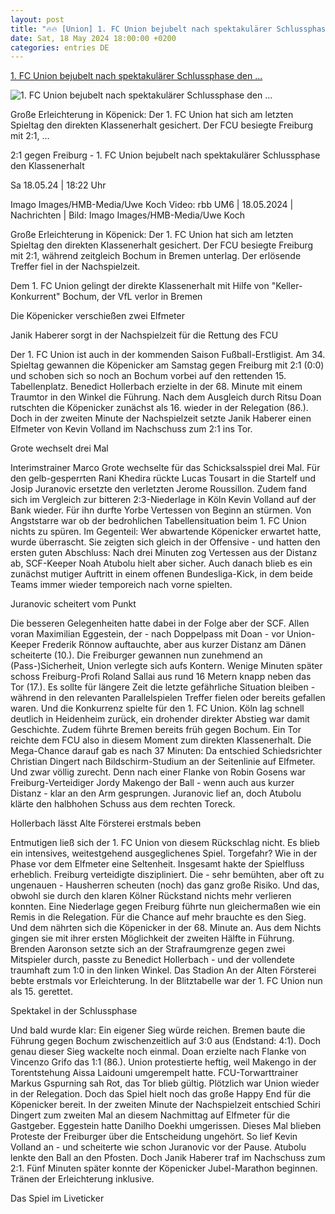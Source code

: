 ```yaml
---
layout: post
title: "🔥🔥 [Union] 1. FC Union bejubelt nach spektakulärer Schlussphase den ..."
date: Sat, 18 May 2024 18:00:00 +0200
categories: entries DE
---
```

[1. FC Union bejubelt nach spektakulärer Schlussphase den ...](https://www.rbb24.de/sport/beitrag/2024/05/fussball-bundesliga-union-berlin-sc-freiburg-abstiegskampf-spielbericht-liveticker-audiostream.html)

![1. FC Union bejubelt nach spektakulärer Schlussphase den ...](https://www.rbb24.de/content/dam/rbb/rbb/rbb24/2024/2024_05/imago-images/hollerbach-aaronson-union-berlin.jpg.jpg/size=708x398.jpg)

Große Erleichterung in Köpenick: Der 1. FC Union hat sich am letzten Spieltag den direkten Klassenerhalt gesichert. Der FCU besiegte Freiburg mit 2:1, ...

2:1 gegen Freiburg - 1. FC Union bejubelt nach spektakulärer Schlussphase den Klassenerhalt

Sa 18.05.24 | 18:22 Uhr

Imago Images/HMB-Media/Uwe Koch Video: rbb UM6 | 18.05.2024 | Nachrichten | Bild: Imago Images/HMB-Media/Uwe Koch

Große Erleichterung in Köpenick: Der 1. FC Union hat sich am letzten Spieltag den direkten Klassenerhalt gesichert. Der FCU besiegte Freiburg mit 2:1, während zeitgleich Bochum in Bremen unterlag. Der erlösende Treffer fiel in der Nachspielzeit.

Dem 1. FC Union gelingt der direkte Klassenerhalt mit Hilfe von "Keller-Konkurrent" Bochum, der VfL verlor in Bremen

Die Köpenicker verschießen zwei Elfmeter

Janik Haberer sorgt in der Nachspielzeit für die Rettung des FCU

Der 1. FC Union ist auch in der kommenden Saison Fußball-Erstligist. Am 34. Spieltag gewannen die Köpenicker am Samstag gegen Freiburg mit 2:1 (0:0) und schoben sich so noch an Bochum vorbei auf den rettenden 15. Tabellenplatz. Benedict Hollerbach erzielte in der 68. Minute mit einem Traumtor in den Winkel die Führung. Nach dem Ausgleich durch Ritsu Doan rutschten die Köpenicker zunächst als 16. wieder in der Relegation (86.). Doch in der zweiten Minute der Nachspielzeit setzte Janik Haberer einen Elfmeter von Kevin Volland im Nachschuss zum 2:1 ins Tor.

Grote wechselt drei Mal

Interimstrainer Marco Grote wechselte für das Schicksalsspiel drei Mal. Für den gelb-gesperrten Rani Khedira rückte Lucas Tousart in die Startelf und Josip Juranovic ersetzte den verletzten Jerome Roussillon. Zudem fand sich im Vergleich zur bitteren 2:3-Niederlage in Köln Kevin Volland auf der Bank wieder. Für ihn durfte Yorbe Vertessen von Beginn an stürmen. Von Angststarre war ob der bedrohlichen Tabellensituation beim 1. FC Union nichts zu spüren. Im Gegenteil: Wer abwartende Köpenicker erwartet hatte, wurde überrascht. Sie zeigten sich gleich in der Offensive - und hatten den ersten guten Abschluss: Nach drei Minuten zog Vertessen aus der Distanz ab, SCF-Keeper Noah Atubolu hielt aber sicher. Auch danach blieb es ein zunächst mutiger Auftritt in einem offenen Bundesliga-Kick, in dem beide Teams immer wieder temporeich nach vorne spielten.

Juranovic scheitert vom Punkt

Die besseren Gelegenheiten hatte dabei in der Folge aber der SCF. Allen voran Maximilian Eggestein, der - nach Doppelpass mit Doan - vor Union-Keeper Frederik Rönnow auftauchte, aber aus kurzer Distanz am Dänen scheiterte (10.). Die Freiburger gewannen nun zunehmend an (Pass-)Sicherheit, Union verlegte sich aufs Kontern. Wenige Minuten später schoss Freiburg-Profi Roland Sallai aus rund 16 Metern knapp neben das Tor (17.). Es sollte für längere Zeit die letzte gefährliche Situation bleiben - während in den relevanten Parallelspielen Treffer fielen oder bereits gefallen waren. Und die Konkurrenz spielte für den 1. FC Union. Köln lag schnell deutlich in Heidenheim zurück, ein drohender direkter Abstieg war damit Geschichte. Zudem führte Bremen bereits früh gegen Bochum. Ein Tor reichte dem FCU also in diesem Moment zum direkten Klassenerhalt. Die Mega-Chance darauf gab es nach 37 Minuten: Da entschied Schiedsrichter Christian Dingert nach Bildschirm-Studium an der Seitenlinie auf Elfmeter. Und zwar völlig zurecht. Denn nach einer Flanke von Robin Gosens war Freiburg-Verteidiger Jordy Makengo der Ball - wenn auch aus kurzer Distanz - klar an den Arm gesprungen. Juranovic lief an, doch Atubolu klärte den halbhohen Schuss aus dem rechten Toreck.

Hollerbach lässt Alte Försterei erstmals beben

Entmutigen ließ sich der 1. FC Union von diesem Rückschlag nicht. Es blieb ein intensives, weitestgehend ausgeglichenes Spiel. Torgefahr? Wie in der Phase vor dem Elfmeter eine Seltenheit. Insgesamt hakte der Spielfluss erheblich. Freiburg verteidigte diszipliniert. Die - sehr bemühten, aber oft zu ungenauen - Hausherren scheuten (noch) das ganz große Risiko. Und das, obwohl sie durch den klaren Kölner Rückstand nichts mehr verlieren konnten. Eine Niederlage gegen Freiburg führte nun gleichermaßen wie ein Remis in die Relegation. Für die Chance auf mehr brauchte es den Sieg. Und dem nährten sich die Köpenicker in der 68. Minute an. Aus dem Nichts gingen sie mit ihrer ersten Möglichkeit der zweiten Hälfte in Führung. Brenden Aaronson setzte sich an der Strafraumgrenze gegen zwei Mitspieler durch, passte zu Benedict Hollerbach - und der vollendete traumhaft zum 1:0 in den linken Winkel. Das Stadion An der Alten Försterei bebte erstmals vor Erleichterung. In der Blitztabelle war der 1. FC Union nun als 15. gerettet.

Spektakel in der Schlussphase

Und bald wurde klar: Ein eigener Sieg würde reichen. Bremen baute die Führung gegen Bochum zwischenzeitlich auf 3:0 aus (Endstand: 4:1). Doch genau dieser Sieg wackelte noch einmal. Doan erzielte nach Flanke von Vincenzo Grifo das 1:1 (86.). Union protestierte heftig, weil Makengo in der Torentstehung Aissa Laidouni umgerempelt hatte. FCU-Torwarttrainer Markus Gspurning sah Rot, das Tor blieb gültig. Plötzlich war Union wieder in der Relegation. Doch das Spiel hielt noch das große Happy End für die Köpenicker bereit. In der zweiten Minute der Nachspielzeit entschied Schiri Dingert zum zweiten Mal an diesem Nachmittag auf Elfmeter für die Gastgeber. Eggestein hatte Danilho Doekhi umgerissen. Dieses Mal blieben Proteste der Freiburger über die Entscheidung ungehört. So lief Kevin Volland an - und scheiterte wie schon Juranovic vor der Pause. Atubolu lenkte den Ball an den Pfosten. Doch Janik Haberer traf im Nachschuss zum 2:1. Fünf Minuten später konnte der Köpenicker Jubel-Marathon beginnen. Tränen der Erleichterung inklusive.

Das Spiel im Liveticker

